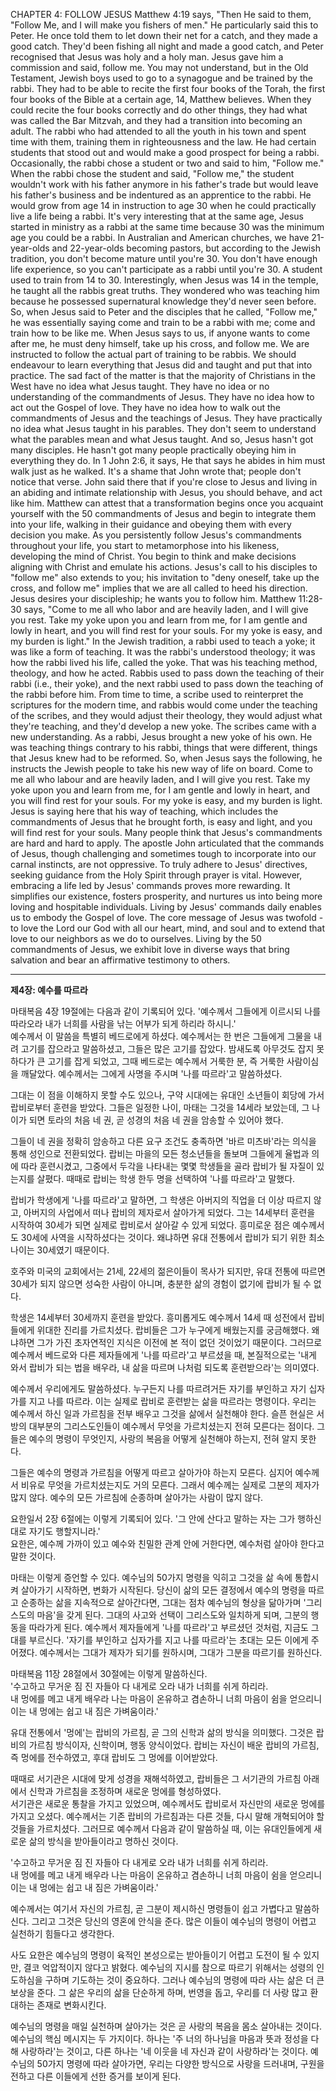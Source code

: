 CHAPTER 4: FOLLOW JESUS
Matthew 4:19 says, "Then He said to them, "Follow Me, and I will make you fishers of men."
He particularly said this to Peter. He once told them to let down their net for a catch, and they made a good catch. They'd been fishing all night and made a good catch, and Peter recognised that Jesus was holy and a holy man. Jesus gave him a commission and said, follow me.
You may not understand, but in the Old Testament, Jewish boys used to go to a synagogue and be trained by the rabbi. They had to be able to recite the first four books of the Torah, the first four books of the Bible at a certain age, 14, Matthew believes.
When they could recite the four books correctly and do other things, they had what was called the Bar Mitzvah, and they had a transition into becoming an adult. The rabbi who had attended to all the youth in his town and spent time with them, training them in righteousness and the law. He had certain students that stood out and would make a good prospect for being a rabbi. Occasionally, the rabbi chose a student or two and said to him, "Follow me."
When the rabbi chose the student and said, "Follow me," the student wouldn't work with his father anymore in his father's trade but would leave his father's business and be indentured as an apprentice to the rabbi. He would grow from age 14 in instruction to age 30 when he could practically live a life being a rabbi. It's very interesting that at the same age, Jesus started in ministry as a rabbi at the same time because 30 was the minimum age you could be a rabbi.
In Australian and American churches, we have 21-year-olds and 22-year-olds becoming pastors, but according to the Jewish tradition, you don't become mature until you're 30. You don't have enough life experience, so you can't participate as a rabbi until you're 30.
A student used to train from 14 to 30. Interestingly, when Jesus was 14 in the temple, he taught all the rabbis great truths. They wondered who was teaching him because he possessed supernatural knowledge they'd never seen before. So, when Jesus said to Peter and the disciples that he called, "Follow me," he was essentially saying come and train to be a rabbi with me; come and train how to be like me.
When Jesus says to us, if anyone wants to come after me, he must deny himself, take up his cross, and follow me. We are instructed to follow the actual part of training to be rabbis. We should endeavour to learn everything that Jesus did and taught and put that into practice. The sad fact of the matter is that the majority of Christians in the West have no idea what Jesus taught. They have no idea or no understanding of the commandments of Jesus. They have no idea how to act out the Gospel of love.
They have no idea how to walk out the commandments of Jesus and the teachings of Jesus. They have practically no idea what Jesus taught in his parables.
They don't seem to understand what the parables mean and what Jesus taught. And so, Jesus hasn't got many disciples. He hasn't got many people practically obeying him in everything they do.
In 1 John 2:6, it says, He that says he abides in him must walk just as he walked.
It's a shame that John wrote that; people don't notice that verse. John said there that if you're close to Jesus and living in an abiding and intimate relationship with Jesus, you should behave, and act like him.
Matthew can attest that a transformation begins once you acquaint yourself with the 50 commandments of Jesus and begin to integrate them into your life, walking in their guidance and obeying them with every decision you make. As you persistently follow Jesus's commandments throughout your life, you start to metamorphose into his likeness, developing the mind of Christ. You begin to think and make decisions aligning with Christ and emulate his actions. Jesus's call to his disciples to "follow me" also extends to you; his invitation to "deny oneself, take up the cross, and follow me" implies that we are all called to heed his direction. Jesus desires your discipleship; he wants you to follow him.
Matthew 11:28-30 says, "Come to me all who labor and are heavily laden, and I will give you rest. Take my yoke upon you and learn from me, for I am gentle and lowly in heart, and you will find rest for your souls. For my yoke is easy, and my burden is light."
In the Jewish tradition, a rabbi used to teach a yoke; it was like a form of teaching. It was the rabbi's understood theology; it was how the rabbi lived his life, called the yoke. That was his teaching method, theology, and how he acted. Rabbis used to pass down the teaching of their rabbi (i.e., their yoke), and the next rabbi used to pass down the teaching of the rabbi before him.
From time to time, a scribe used to reinterpret the scriptures for the modern time, and rabbis would come under the teaching of the scribes, and they would adjust their theology, they would adjust what they're teaching, and they'd develop a new yoke.
The scribes came with a new understanding. As a rabbi, Jesus brought a new yoke of his own. He was teaching things contrary to his rabbi, things that were different, things that Jesus knew had to be reformed. So, when Jesus says the following, he instructs the Jewish people to take his new way of life on board.
Come to me all who labour and are heavily laden, and I will give you rest. Take my yoke upon you and learn from me, for I am gentle and lowly in heart, and you will find rest for your souls. For my yoke is easy, and my burden is light.
Jesus is saying here that his way of teaching, which includes the commandments of Jesus that he brought forth, is easy and light, and you will find rest for your souls. Many people think that Jesus's commandments are hard and hard to apply.
The apostle John articulated that the commands of Jesus, though challenging and sometimes tough to incorporate into our carnal instincts, are not oppressive. To truly adhere to Jesus' directives, seeking guidance from the Holy Spirit through prayer is vital. However, embracing a life led by Jesus' commands proves more rewarding. It simplifies our existence, fosters prosperity, and nurtures us into being more loving and hospitable individuals.
Living by Jesus' commands daily enables us to embody the Gospel of love. The core message of Jesus was twofold - to love the Lord our God with all our heart, mind, and soul and to extend that love to our neighbors as we do to ourselves. Living by the 50 commandments of Jesus, we exhibit love in diverse ways that bring salvation and bear an affirmative testimony to others.

---


**제4장: 예수를 따르라**

마태복음 4장 19절에는 다음과 같이 기록되어 있다. '예수께서 그들에게 이르시되 나를 따라오라 내가 너희를 사람을 낚는 어부가 되게 하리라 하시니.'  
예수께서 이 말씀을 특별히 베드로에게 하셨다. 예수께서는 한 번은 그들에게 그물을 내려 고기를 잡으라고 말씀하셨고, 그들은 많은 고기를 잡았다. 밤새도록 아무것도 잡지 못하다가 큰 고기를 잡게 되었고, 그때 베드로는 예수께서 거룩한 분, 즉 거룩한 사람이심을 깨달았다. 예수께서는 그에게 사명을 주시며 '나를 따르라'고 말씀하셨다.

그대는 이 점을 이해하지 못할 수도 있으나, 구약 시대에는 유대인 소년들이 회당에 가서 랍비로부터 훈련을 받았다. 그들은 일정한 나이, 마태는 그것을 14세라 보았는데, 그 나이가 되면 토라의 처음 네 권, 곧 성경의 처음 네 권을 암송할 수 있어야 했다.

그들이 네 권을 정확히 암송하고 다른 요구 조건도 충족하면 '바르 미츠바'라는 의식을 통해 성인으로 전환되었다. 랍비는 마을의 모든 청소년들을 돌보며 그들에게 율법과 의에 따라 훈련시켰고, 그중에서 두각을 나타내는 몇몇 학생들을 골라 랍비가 될 자질이 있는지를 살폈다. 때때로 랍비는 학생 한두 명을 선택하여 '나를 따르라'고 말했다.

랍비가 학생에게 '나를 따르라'고 말하면, 그 학생은 아버지의 직업을 더 이상 따르지 않고, 아버지의 사업에서 떠나 랍비의 제자로서 살아가게 되었다. 그는 14세부터 훈련을 시작하여 30세가 되면 실제로 랍비로서 살아갈 수 있게 되었다. 흥미로운 점은 예수께서도 30세에 사역을 시작하셨다는 것이다. 왜냐하면 유대 전통에서 랍비가 되기 위한 최소 나이는 30세였기 때문이다.

호주와 미국의 교회에서는 21세, 22세의 젊은이들이 목사가 되지만, 유대 전통에 따르면 30세가 되지 않으면 성숙한 사람이 아니며, 충분한 삶의 경험이 없기에 랍비가 될 수 없다.

학생은 14세부터 30세까지 훈련을 받았다. 흥미롭게도 예수께서 14세 때 성전에서 랍비들에게 위대한 진리를 가르치셨다. 랍비들은 그가 누구에게 배웠는지를 궁금해했다. 왜냐하면 그가 가진 초자연적인 지식은 이전에 본 적이 없던 것이었기 때문이다. 그러므로 예수께서 베드로와 다른 제자들에게 '나를 따르라'고 부르셨을 때, 본질적으로는 '내게 와서 랍비가 되는 법을 배우라, 내 삶을 따르며 나처럼 되도록 훈련받으라'는 의미였다.

예수께서 우리에게도 말씀하셨다. 누구든지 나를 따르려거든 자기를 부인하고 자기 십자가를 지고 나를 따르라. 이는 실제로 랍비로 훈련받는 삶을 따르라는 명령이다. 우리는 예수께서 하신 일과 가르침을 전부 배우고 그것을 삶에서 실천해야 한다. 슬픈 현실은 서방의 대부분의 그리스도인들이 예수께서 무엇을 가르치셨는지 전혀 모른다는 점이다. 그들은 예수의 명령이 무엇인지, 사랑의 복음을 어떻게 실천해야 하는지, 전혀 알지 못한다.

그들은 예수의 명령과 가르침을 어떻게 따르고 살아가야 하는지 모른다. 심지어 예수께서 비유로 무엇을 가르치셨는지도 거의 모른다. 그래서 예수께는 실제로 그분의 제자가 많지 않다. 예수의 모든 가르침에 순종하며 살아가는 사람이 많지 않다.

요한일서 2장 6절에는 이렇게 기록되어 있다. '그 안에 산다고 말하는 자는 그가 행하신 대로 자기도 행할지니라.'  
요한은, 예수께 가까이 있고 예수와 친밀한 관계 안에 거한다면, 예수처럼 살아야 한다고 말한 것이다.

마태는 이렇게 증언할 수 있다. 예수님의 50가지 명령을 익히고 그것을 삶 속에 통합시켜 살아가기 시작하면, 변화가 시작된다. 당신이 삶의 모든 결정에서 예수의 명령을 따르고 순종하는 삶을 지속적으로 살아간다면, 그대는 점차 예수님의 형상을 닮아가며 '그리스도의 마음'을 갖게 된다. 그대의 사고와 선택이 그리스도와 일치하게 되며, 그분의 행동을 따라가게 된다. 예수께서 제자들에게 '나를 따르라'고 부르셨던 것처럼, 지금도 그대를 부르신다. '자기를 부인하고 십자가를 지고 나를 따르라'는 초대는 모든 이에게 주어졌다. 예수께서는 그대가 제자가 되기를 원하시며, 그대가 그분을 따르기를 원하신다.

마태복음 11장 28절에서 30절에는 이렇게 말씀하신다.  
'수고하고 무거운 짐 진 자들아 다 내게로 오라 내가 너희를 쉬게 하리라.  
내 멍에를 메고 내게 배우라 나는 마음이 온유하고 겸손하니 너희 마음이 쉼을 얻으리니  
이는 내 멍에는 쉽고 내 짐은 가벼움이라.'

유대 전통에서 '멍에'는 랍비의 가르침, 곧 그의 신학과 삶의 방식을 의미했다. 그것은 랍비의 가르침 방식이자, 신학이며, 행동 양식이었다. 랍비는 자신이 배운 랍비의 가르침, 즉 멍에를 전수하였고, 후대 랍비도 그 멍에를 이어받았다.

때때로 서기관은 시대에 맞게 성경을 재해석하였고, 랍비들은 그 서기관의 가르침 아래에서 신학과 가르침을 조정하며 새로운 멍에를 형성하였다.  
서기관은 새로운 통찰을 가지고 있었으며, 예수께서도 랍비로서 자신만의 새로운 멍에를 가지고 오셨다. 예수께서는 기존 랍비의 가르침과는 다른 것들, 다시 말해 개혁되어야 할 것들을 가르치셨다. 그러므로 예수께서 다음과 같이 말씀하실 때, 이는 유대인들에게 새로운 삶의 방식을 받아들이라고 명하신 것이다.

'수고하고 무거운 짐 진 자들아 다 내게로 오라 내가 너희를 쉬게 하리라.  
내 멍에를 메고 내게 배우라 나는 마음이 온유하고 겸손하니 너희 마음이 쉼을 얻으리니  
이는 내 멍에는 쉽고 내 짐은 가벼움이라.'

예수께서는 여기서 자신의 가르침, 곧 그분이 제시하신 명령들이 쉽고 가볍다고 말씀하신다. 그리고 그것은 당신의 영혼에 안식을 준다. 많은 이들이 예수님의 명령이 어렵고 실천하기 힘들다고 생각한다.

사도 요한은 예수님의 명령이 육적인 본성으로는 받아들이기 어렵고 도전이 될 수 있지만, 결코 억압적이지 않다고 밝혔다. 예수님의 지시를 참으로 따르기 위해서는 성령의 인도하심을 구하며 기도하는 것이 중요하다. 그러나 예수님의 명령에 따라 사는 삶은 더 큰 보상을 준다. 그 삶은 우리의 삶을 단순하게 하며, 번영을 돕고, 우리를 더 사랑 많고 환대하는 존재로 변화시킨다.

예수님의 명령을 매일 실천하며 살아가는 것은 곧 사랑의 복음을 몸소 살아내는 것이다. 예수님의 핵심 메시지는 두 가지이다. 하나는 '주 너의 하나님을 마음과 뜻과 정성을 다해 사랑하라'는 것이고, 다른 하나는 '네 이웃을 네 자신과 같이 사랑하라'는 것이다. 예수님의 50가지 명령에 따라 살아가면, 우리는 다양한 방식으로 사랑을 드러내며, 구원을 전하고 다른 이들에게 선한 증거를 보이게 된다.